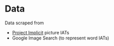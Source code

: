 # Data

Data scraped from 
- [Project Implicit](https://implicit.harvard.edu/implicit) picture IATs
- Google Image Search (to represent word IATs)